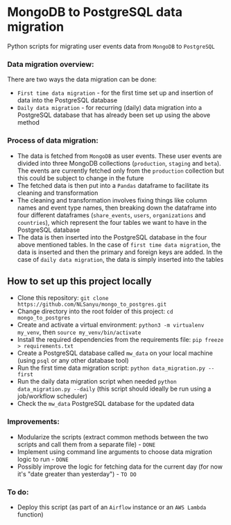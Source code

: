 # MongoDB to PostgreSQL data migration

Python scripts for migrating user events data from `MongoDB` to `PostgreSQL`

### Data migration overview:

There are two ways the data migration can be done:
* `First time data migration` - for the first time set up and insertion of data into the PostgreSQL database
* `Daily data migration` - for recurring (daily) data migration into a PostgreSQL database that has already been set up using the above method

### Process of data migration:
* The data is fetched from `MongoDB` as user events. These user events are divided into three MongoDB collections (`production`, `staging` and `beta`). The events are currently fetched only from the `production` collection but this could be subject to change in the future
* The fetched data is then put into a `Pandas` dataframe to facilitate its cleaning and transformation
* The cleaning and transformation involves fixing things like column names and event type names, then breaking down the dataframe into four different dataframes (`share_events`, `users`, `organizations` and `countries`), which represent the four tables we want to have in the PostgreSQL database
* The data is then inserted into the PostgreSQL database in the four above mentioned tables. In the case of `first time data migration`, the data is inserted and then the primary and foreign keys are added. In the case of `daily data migration`, the data is simply inserted into the tables

## How to set up this project locally
* Clone this repository: `git clone https://github.com/NLSanyu/mongo_to_postgres.git`
* Change directory into the root folder of this project: `cd mongo_to_postgres`
* Create and activate a virtual environment: `python3 -m virtualenv my_venv`, then `source my_venv/bin/activate`
* Install the required dependencies from the requirements file: `pip freeze > requirements.txt`
* Create a PostgreSQL database called `mw_data` on your local machine (using `psql` or any other database tool)
* Run the first time data migration script: `python data_migration.py --first`
* Run the daily data migration script when needed `python data_migration.py --daily` (this script should ideally be run using a job/workflow scheduler)
* Check the `mw_data` PostgreSQL database for the updated data

### Improvements:
* Modularize the scripts (extract common methods between the two scripts and call them from a separate file) - `DONE`
* Implement using command line arguments to choose data migration logic to run - `DONE`
* Possibly improve the logic for fetching data for the current day (for now it's "date greater than yesterday") - `TO DO`

### To do:
* Deploy this script (as part of an `Airflow` instance or an `AWS Lambda` function)